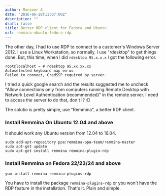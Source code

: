 ```yaml
---
author: Mansoor A
date: "2016-06-28T11:07:00Z"
description: ""
draft: false
title: Better RDP client for Fedora and Ubuntu
url: remmina-ubuntu-fedora-rdp
---
```



The other day, I had to use RDP to connect to a customer's Windows Server 2012. I use a Linux Workstation, so normally, I use "rdesktop" to get things done. But, this time, when I did `rdesktop 95.x.x.x` I got the following error.

```
root@localhost ~ # rdesktop 95.xx.xx.xx                            
Autoselected keyboard map en-us
Failed to connect, CredSSP required by server.
```

I tried a quick google search and the results suggested me to uncheck "Allow connections only from computers running Remote Desktop with Network Level Authentication (recommended)" in the remote server.
I need to access the server to do that, don't I? :D  

The solutio is pretty simple, use "Remmina", a better RDP client.

### Install Remmina On Ubuntu 12.04 and above
It should work any Ubuntu version from 12.04 to 16.04.
```
sudo add-apt-repository ppa:remmina-ppa-team/remmina-master
sudo apt-get update
sudo apt-get install remmina remmina-plugin-rdp
```

### Install Remmina on Fedora 22/23/24 and above
```
yum install remmina remmina-plugins-rdp
```

You have to install the package `remmina-plugins-rdp` or you won't have the RDP feature in the installation. That's it. Plain and simple.

